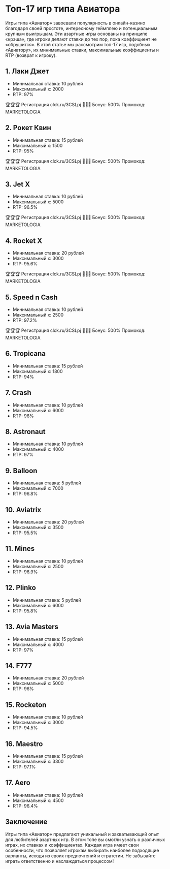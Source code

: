 # Топ-17 игр типа Авиатора

Игры типа «Авиатор» завоевали популярность в онлайн-казино благодаря своей простоте, интересному геймплею и потенциальным крупным выигрышам. Эти азартные игры основаны на принципе «крэша», где игроки делают ставки до тех пор, пока коэффициент не «обрушится». В этой статье мы рассмотрим топ-17 игр, подобных «Авиатору», их минимальные ставки, максимальные коэффициенты и RTP (возврат к игроку).

## 1. Лаки Джет
- Минимальная ставка: 10 рублей
- Максимальный x: 2000
- RTP: 97%

🏆🏆🏆 Регистрация clck.ru/3CSLpj
🍒🍒🍒 Бонус: 500%
Промокод: MARKETOLOGIA

## 2. Рокет Квин
- Минимальная ставка: 15 рублей
- Максимальный x: 1500
- RTP: 95%


🏆🏆🏆 Регистрация clck.ru/3CSLpj
🍒🍒🍒 Бонус: 500%
Промокод: MARKETOLOGIA

## 3. Jet X
- Минимальная ставка: 10 рублей
- Максимальный x: 5000
- RTP: 96.5%


🏆🏆🏆 Регистрация clck.ru/3CSLpj
🍒🍒🍒 Бонус: 500%
Промокод: MARKETOLOGIA

## 4. Rocket X
- Минимальная ставка: 20 рублей
- Максимальный x: 3000
- RTP: 95.6%


🏆🏆🏆 Регистрация clck.ru/3CSLpj
🍒🍒🍒 Бонус: 500%
Промокод: MARKETOLOGIA

## 5. Speed n Cash
- Минимальная ставка: 10 рублей
- Максимальный x: 2500
- RTP: 97.2%


🏆🏆🏆 Регистрация clck.ru/3CSLpj
🍒🍒🍒 Бонус: 500%
Промокод: MARKETOLOGIA

## 6. Tropicana
- Минимальная ставка: 15 рублей
- Максимальный x: 1800
- RTP: 94%

## 7. Crash
- Минимальная ставка: 10 рублей
- Максимальный x: 6000
- RTP: 96%

## 8. Astronaut
- Минимальная ставка: 10 рублей
- Максимальный x: 4000
- RTP: 97%

## 9. Balloon
- Минимальная ставка: 5 рублей
- Максимальный x: 7000
- RTP: 96.8%

## 10. Aviatrix
- Минимальная ставка: 20 рублей
- Максимальный x: 3500
- RTP: 95.5%

## 11. Mines
- Минимальная ставка: 10 рублей
- Максимальный x: 2500
- RTP: 96.9%

## 12. Plinko
- Минимальная ставка: 5 рублей
- Максимальный x: 6000
- RTP: 95.8%

## 13. Avia Masters
- Минимальная ставка: 15 рублей
- Максимальный x: 4000
- RTP: 97%

## 14. F777
- Минимальная ставка: 20 рублей
- Максимальный x: 5000
- RTP: 96%

## 15. Rocketon
- Минимальная ставка: 10 рублей
- Максимальный x: 3000
- RTP: 94.5%

## 16. Maestro
- Минимальная ставка: 15 рублей
- Максимальный x: 3300
- RTP: 97.1%

## 17. Aero
- Минимальная ставка: 10 рублей
- Максимальный x: 4500
- RTP: 96.4%

## Заключение

Игры типа «Авиатор» предлагают уникальный и захватывающий опыт для любителей азартных игр. В этом топе вы смогли узнать о различных играх, их ставках и коэффициентах. Каждая игра имеет свои особенности, что позволяет игрокам выбирать наиболее подходящие варианты, исходя из своих предпочтений и стратегии. Не забывайте играть ответственно и наслаждаться процессом!



